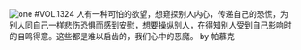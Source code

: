 ![one](http://image.wufazhuce.com/FhVzVPj7Yn04zJBGUk-1FaWcHcnu)
#VOL.1324
人有一种可怕的欲望，想窥探别人内心，传递自己的恐慌，为别人同自己一样悲伤恐惧而感到安慰，想要操纵别人，在得知别人受到自己影响时的自鸣得意。这些都是难以启齿的，我们心中的恶魔。 by 帕慕克